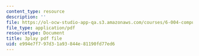 ```yaml
---
content_type: resource
description: ''
file: https://ol-ocw-studio-app-qa.s3.amazonaws.com/courses/6-004-computation-structures-spring-2017/e994e7f797d31a93844e81190fd77ed6_q38KAGAKORk.pdf
file_type: application/pdf
resourcetype: Document
title: 3play pdf file
uid: e994e7f7-97d3-1a93-844e-81190fd77ed6
---
```

